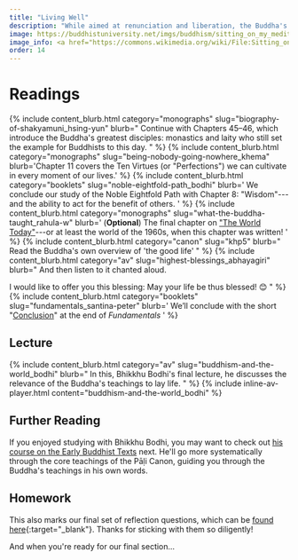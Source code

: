 ```yaml
---
title: "Living Well"
description: "While aimed at renunciation and liberation, the Buddha's teachings also offer practical advice for living in the world."
image: https://buddhistuniversity.net/imgs/buddhism/sitting_on_my_meditation_rock.jpg
image_info: <a href="https://commons.wikimedia.org/wiki/File:Sitting_on_my_meditation_rock.jpg">Joi Ito</a>, <a href="https://creativecommons.org/licenses/by/2.0">CC BY 2.0</a>
order: 14
---
```


# Readings

{% include content_blurb.html category="monographs" slug="biography-of-shakyamuni_hsing-yun" blurb="
Continue with Chapters 45–46, which introduce the Buddha's greatest disciples: monastics and laity who still set the example for Buddhists to this day.
" %}
{% include content_blurb.html category="monographs" slug="being-nobody-going-nowhere_khema" blurb='Chapter 11 covers the Ten Virtues (or "Perfections") we can cultivate in every moment of our lives.' %}
{% include content_blurb.html category="booklets" slug="noble-eightfold-path_bodhi" blurb='
We conclude our study of the Noble Eightfold Path with Chapter 8: "Wisdom"---and the ability to act for the benefit of others.
' %}
{% include content_blurb.html category="monographs" slug="what-the-buddha-taught_rahula-w" blurb='
(**Optional**) The final chapter on ["The World Today"](https://sites.google.com/site/rahulawhatthebuddha/what-the-buddha-taught)---or at least the world of the 1960s, when this chapter was written!
' %}
{% include content_blurb.html category="canon" slug="khp5" blurb="
Read the Buddha's own overview of 'the good life'
" %}
{% include content_blurb.html category="av" slug="highest-blessings_abhayagiri" blurb="
And then listen to it chanted aloud.

I would like to offer you this blessing:
May your life be thus blessed! 😊
" %}
{% include content_blurb.html category="booklets" slug="fundamentals_santina-peter" blurb='
We’ll conclude with the short "[Conclusion](https://www.buddhanet.net/funbud15.htm)" at the end of *Fundamentals*
' %}

## Lecture

{% include content_blurb.html category="av" slug="buddhism-and-the-world_bodhi" blurb="
In this, Bhikkhu Bodhi's final lecture, he discusses the relevance of the Buddha's teachings to lay life.
" %}
{% include inline-av-player.html content="buddhism-and-the-world_bodhi" %}

## Further Reading

If you enjoyed studying with Bhikkhu Bodhi, you may want to check out [his course on the Early Buddhist Texts](/courses/ebts) next.
He'll go more systematically through the core teachings of the Pāḷi Canon,
guiding you through the Buddha's teachings in his own words.

## Homework

This also marks our final set of reflection questions, which can be [found here](https://docs.google.com/forms/d/e/1FAIpQLScIhOOvEq1VrCkAN0_2me3FUVcbq0aWFaw5Q_TpEE-vSBGMfg/viewform?usp=sf_link){:target="_blank"}.
Thanks for sticking with them so diligently!

And when you're ready for our final section...

